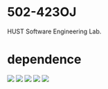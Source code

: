 # 502-423OJ
HUST Software Engineering Lab.

# dependence
![](https://img.shields.io/badge/vue-2.6.11-blue)
![](https://img.shields.io/badge/Python-3.6.9-blue)
![](https://img.shields.io/badge/Django-3.1.5-blue)
![](https://img.shields.io/badge/djangorestframework-3.13.0-blue)
![](https://img.shields.io/badge/license-GPL-green)